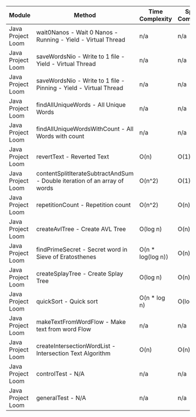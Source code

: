 | Module | Method | Time Complexity | Space Complexity | Repetitions | Measured Duration | Machine |
|---|---|---|---|---|---|---|
| Java Project Loom | wait0Nanos - Wait 0 Nanos - Running - Yield - Virtual Thread | n/a | n/a | 2 | 24 | Prototype |
| Java Project Loom | saveWordsNio - Write to 1 file - Yield - Virtual Thread | n/a | n/a | 2 | 123 | Prototype |
| Java Project Loom | saveWordsNio - Write to 1 file - Pinning - Yield - Virtual Thread | n/a | n/a | 2 | 229 | Prototype |
| Java Project Loom | findAllUniqueWords - All Unique Words | n/a | n/a | 10000 | 2440 | Prototype |
| Java Project Loom | findAllUniqueWordsWithCount - All Words with count | n/a | n/a | 10000 | 1359 | Prototype |
| Java Project Loom | revertText - Reverted Text | O(n) | O(1) | 10000 | 229 | Prototype |
| Java Project Loom | contentSplitIterateSubtractAndSum - Double iteration of an array of words | O(n^2) | O(1) | 10000 | 424 | Prototype |
| Java Project Loom | repetitionCount - Repetition count | O(n^2) | O(n) | 10000 | 2627 | Prototype |
| Java Project Loom | createAvlTree - Create AVL Tree | O(log n) | O(n) | 10000 | 205 | Prototype |
| Java Project Loom | findPrimeSecret - Secret word in Sieve of Eratosthenes | O(n * log(log n)) | O(n) | 10000 | 336 | Prototype |
| Java Project Loom | createSplayTree - Create Splay Tree | O(log n) | O(n) | 10000 | 339 | Prototype |
| Java Project Loom | quickSort - Quick sort | O(n * log n) | O(log n) | 10000 | 1285 | Prototype |
| Java Project Loom | makeTextFromWordFlow - Make text from word Flow | n/a | n/a | 10000 | 1126 | Prototype |
| Java Project Loom | createIntersectionWordList - Intersection Text Algorithm | O(n) | O(n) | 10000 | 150 | Prototype |
| Java Project Loom | controlTest - N/A | n/a | n/a | 10000 | 838 | Prototype |
| Java Project Loom | generalTest - N/A | n/a | n/a | 10000 | 144 | Prototype |
